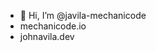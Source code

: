 - 👋 Hi, I’m @javila-mechanicode
- mechanicode.io
- johnavila.dev

<!---
javila-mechanicode/javila-mechanicode is a ✨ special ✨ repository because its `README.md` (this file) appears on your GitHub profile.
You can click the Preview link to take a look at your changes.
--->
